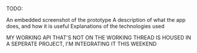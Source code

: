 TODO:

An embedded screenshot of the prototype
A description of what the app does, and how it is useful
Explanations of the technologies used

MY WORKING API THAT'S NOT ON THE WORKING THREAD IS HOUSED IN A SEPERATE PROJECT, 
	I'M INTEGRATING IT THIS WEEKEND
